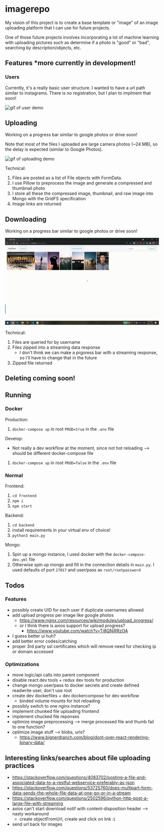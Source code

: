 # imagerepo

My vision of this project is to create a base template or "image" of an image uploading platform that I can use for future projects. 

One of those future projects involves incorporating a lot of machine learning with uploading pictures such as determine if a photo is "good" or "bad", searching by description/objects, etc.


## Features *more currently in development!

### Users

Currently, it's a really basic user structure. I wanted to have a url path similar to instagrams. There is no registration, but I plan to implment that soon!

![gif of user demo](./assets/users.gif)


## Uploading

Working on a progress bar similar to google photos or drive soon!

Note that most of the files I uploaded are large camera photos (~24 MB), so the delay is expected (similar to Google Photos).

![gif of uploading demo](./assets/uploading.gif)

Technical:

1. Files are posted as a list of File objects with FormData. 
2. I use Pillow to preprocess the image and generate a compressed and thumbnail photo
3. I store all these the compressed image, thumbnail, and raw image into Mongo with the GridFS specification
4. Image links are returned 

## Downloading

Working on a progress bar similar to google photos or drive soon!

![gif of uploading demo](./assets/download.gif)

Technical:

1. Files are queried for by username
2. Files zipped into a streaming data response
   * I don't think we can make a prgoress bar with a streaming response, so I'll have to change that in the future
3. Zipped file returned

## Deleting coming soon!

## Running

### Docker

Production:
1. `docker-compose up` in root `PROD=true` in the `.env` file

Develop:
* Not really a dev workflow at the moment, since not hot reloading --> should be different docker-compose file
1. `docker-compose up` in root `PROD=false` in the `.env` file

### Normal
Frontend:
1. `cd frontend`
2. `npm i`
2. `npm start`

Backend:
1. `cd backend`
2. install requirements in your virtual env of choice! 
3. `python3 main.py`

Mongo: 
1. Spin up a mongo instance, I used docker with the `docker-compose-dev.yml` file
2. Otherwise spin up mongo and fill in the connection details in `main.py`. I used defaults of port `27017` and user/pass as `root/rootpassword`

## Todos

### Features
* possibly create UID for each user if duplicate usernames allowed
* add upload progress per image like google photos
    * https://www.nginx.com/resources/wiki/modules/upload_progress/
    * or I think there is axios support for upload progress?
        * https://www.youtube.com/watch?v=Ti8QNiRRzOA
* I guess better ui huh?  
* add better error codes/catching
* proper 3rd party ssl certificates which will remove need for checking ip or domain accessed

### Optimizations

* move logic/api calls into parent component
* disable react dev tools + redux dev tools for production 
* change mongo user/pass to docker secrets and create defined readwrite user, don't use root
* create dev dockerfiles + dev dockercompose for dev workflow
    * binded volume mounts for hot reloading
* possibly switch to one nginx instance?
* implement chunked file uploading frontend
* implement chucked file reponses
* optimize image preprocessing --> merge processed file and thumb fail to one function?
* optimize image stuff --> blobs, urls? 
    * https://www.bignerdranch.com/blog/dont-over-react-rendering-binary-data/


## Interesting links/searches about file uploading practices
* https://stackoverflow.com/questions/4083702/posting-a-file-and-associated-data-to-a-restful-webservice-preferably-as-json
* https://stackoverflow.com/questions/53725760/does-multipart-form-data-sends-the-whole-file-data-at-one-go-or-in-a-stream
* https://stackoverflow.com/questions/2502596/python-http-post-a-large-file-with-streaming
* axios can't start download notif with content-disposition header --> nasty workaround
   * create objectFromUrl, create and click on link :(
* send url back for images 
